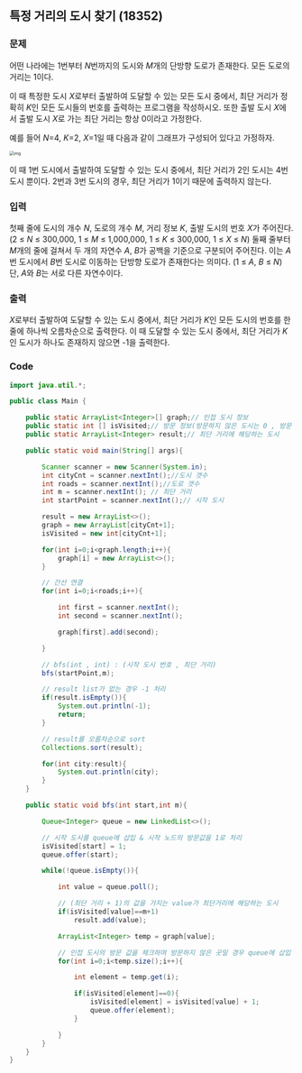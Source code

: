 ## 특정 거리의 도시 찾기 (18352)

### 문제

어떤 나라에는 1번부터 *N*번까지의 도시와 *M*개의 단방향 도로가 존재한다. 모든 도로의 거리는 1이다.

이 때 특정한 도시 *X*로부터 출발하여 도달할 수 있는 모든 도시 중에서, 최단 거리가 정확히 *K*인 모든 도시들의 번호를 출력하는 프로그램을 작성하시오. 또한 출발 도시 *X*에서 출발 도시 *X*로 가는 최단 거리는 항상 0이라고 가정한다.

예를 들어 *N*=4, *K*=2, *X*=1일 때 다음과 같이 그래프가 구성되어 있다고 가정하자.

<img src="https://upload.acmicpc.net/a5e311d7-7ce4-4638-88a5-3665fb4459e5/-/preview/" alt="img" style="zoom:50%;" />

이 때 1번 도시에서 출발하여 도달할 수 있는 도시 중에서, 최단 거리가 2인 도시는 4번 도시 뿐이다.  2번과 3번 도시의 경우, 최단 거리가 1이기 때문에 출력하지 않는다.

### 입력

첫째 줄에 도시의 개수 *N*, 도로의 개수 *M*, 거리 정보 *K*, 출발 도시의 번호 *X*가 주어진다. (2 ≤ *N* ≤ 300,000, 1 ≤ *M* ≤ 1,000,000, 1 ≤ *K* ≤ 300,000, 1 ≤ *X* ≤ *N*) 둘째 줄부터 *M*개의 줄에 걸쳐서 두 개의 자연수 *A*, *B*가 공백을 기준으로 구분되어 주어진다. 이는 *A*번 도시에서 *B*번 도시로 이동하는 단방향 도로가 존재한다는 의미다. (1 ≤ *A*, *B* ≤ *N*) 단, *A*와 *B*는 서로 다른 자연수이다.

### 출력

*X*로부터 출발하여 도달할 수 있는 도시 중에서, 최단 거리가 *K*인 모든 도시의 번호를 한 줄에 하나씩 오름차순으로 출력한다. 이 때 도달할 수 있는 도시 중에서, 최단 거리가 *K*인 도시가 하나도 존재하지 않으면 -1을 출력한다.



### Code

```java
import java.util.*;

public class Main {

    public static ArrayList<Integer>[] graph;// 인접 도시 정보
    public static int [] isVisited;// 방문 정보(방문하지 않은 도시는 0 , 방문 도시는 시작 도시 기준으로 거리로 표기)
    public static ArrayList<Integer> result;// 최단 거리에 해당하는 도시

    public static void main(String[] args){

        Scanner scanner = new Scanner(System.in);
        int cityCnt = scanner.nextInt();//도시 갯수
        int roads = scanner.nextInt();//도로 갯수
        int m = scanner.nextInt(); // 최단 거리
        int startPoint = scanner.nextInt();// 시작 도시

        result = new ArrayList<>();
        graph = new ArrayList[cityCnt+1];
        isVisited = new int[cityCnt+1];

        for(int i=0;i<graph.length;i++){
            graph[i] = new ArrayList<>();
        }

        // 간선 연결
        for(int i=0;i<roads;i++){

            int first = scanner.nextInt();
            int second = scanner.nextInt();

            graph[first].add(second);

        }

        // bfs(int , int) : (시작 도시 번호 , 최단 거리)
        bfs(startPoint,m);

        // result list가 없는 경우 -1 처리
        if(result.isEmpty()){
            System.out.println(-1);
            return;
        }

        // result를 오름차순으로 sort
        Collections.sort(result);

        for(int city:result){
            System.out.println(city);
        } 
    }

    public static void bfs(int start,int m){

        Queue<Integer> queue = new LinkedList<>();

        // 시작 도시를 queue에 삽입 & 시작 노드의 방문값을 1로 처리
        isVisited[start] = 1;
        queue.offer(start);

        while(!queue.isEmpty()){

            int value = queue.poll();

            // (최단 거리 + 1)의 값을 가지는 value가 최단거리에 해당하는 도시
            if(isVisited[value]==m+1)
                result.add(value);

            ArrayList<Integer> temp = graph[value];

            // 인접 도시의 방문 값을 체크하며 방문하지 않은 곳일 경우 queue에 삽입
            for(int i=0;i<temp.size();i++){

                int element = temp.get(i);

                if(isVisited[element]==0){
                    isVisited[element] = isVisited[value] + 1;
                    queue.offer(element);
                }

            }
        }
    }
}

```

